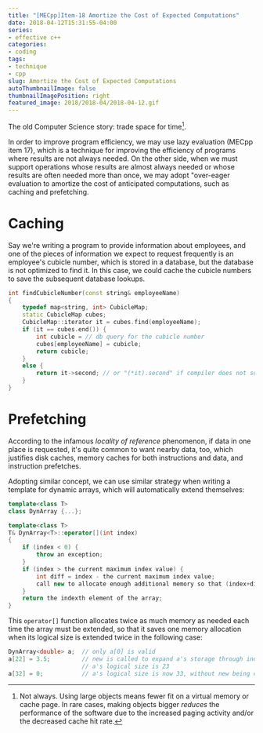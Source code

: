 ```yaml
---
title: "[MECpp]Item-18 Amortize the Cost of Expected Computations"
date: 2018-04-12T15:31:55-04:00
series:
- effective c++
categories:
- coding
tags:
- technique
- cpp
slug: Amortize the Cost of Expected Computations
autoThumbnailImage: false
thumbnailImagePosition: right
featured_image: 2018/2018-04/2018-04-12.gif
---
```


The old Computer Science story: trade space for time[^1].
<!--more-->
<!-- toc -->

In order to improve program efficiency, we may use lazy evaluation (MECpp item 17), which is a technique for improving the efficiency of programs where results are not always needed. On the other side, when we must support operations whose results are almost always needed or whose results are often needed more than once, we may adopt "over-eager evaluation to amortize the cost of anticipated computations, such as caching and prefetching.

# Caching

Say we're writing a program to provide information about employees, and one of the pieces of information we expect to request frequently is an employee's cubicle number, which is stored in a database, but the database is not optimized to find it. In this case, we could cache the cubicle numbers to save the subsequent database lookups.

```cpp
int findCubicleNumber(const string& employeeName)
{
    typedef map<string, int> CubicleMap;
    static CubicleMap cubes;
    CubicleMap::iterator it = cubes.find(employeeName);
    if (it == cubes.end()) {
        int cubicle = // db query for the cubicle number
        cubes[employeeName] = cubicle;
        return cubicle;
    }
    else {
        return it->second; // or "(*it).second" if compiler does not support "->" for "it" object
    }
}
```

# Prefetching

According to the infamous _locality of reference_ phenomenon, if data in one place is requested, it's quite common to want nearby data, too, which justifies disk caches, memory caches for both instructions and data, and instruction prefetches.

Adopting similar concept, we can use similar strategy when writing a template for dynamic arrays, which will automatically extend themselves:

```cpp
template<class T>
class DynArray {...};

template<class T>
T& DynArray<T>::operator[](int index)
{
    if (index < 0) {
        throw an exception;
    }
    if (index > the current maximum index value) {
        int diff = index - the current maximum index value;
        call new to allocate enough additional memory so that (index+diff) is valid;
    }
    return the indexth element of the array;
}
```

This `operator[]` function allocates twice as much memory as needed each time the array must be extended, so that it saves one memory allocation when its logical size is extended twice in the following case:

```cpp
DynArray<double> a;  // only a[0] is valid
a[22] = 3.5;         // new is called to expand a's storage through index 44, 
                     // a's logical size is 23
a[32] = 0;           // a's logical size is now 33, without new being called
```

[^1]: Not always. Using large objects means fewer fit on a virtual memory or cache page. In rare cases, making objects bigger _reduces_ the performance of the software due to the increased paging activity and/or the decreased cache hit rate.
